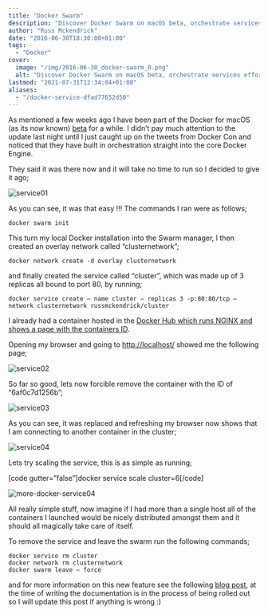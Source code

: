 ```yaml
---
title: "Docker Swarm"
description: "Discover Docker Swarm on macOS beta, orchestrate services effortlessly, and scale with ease. Step-by-step guide included."
author: "Russ Mckendrick"
date: "2016-06-30T18:30:00+01:00"
tags:
  - "Docker"
cover:
  image: "/img/2016-06-30_docker-swarm_0.png"
  alt: "Discover Docker Swarm on macOS beta, orchestrate services effortlessly, and scale with ease. Step-by-step guide included."
lastmod: "2021-07-31T12:34:04+01:00"
aliases:
  - "/docker-service-dfad77652d50"
---
```


As mentioned a few weeks ago I have been part of the Docker for macOS (as its now known) [beta](/2016/05/08/docker-on-mac-osx/) for a while. I didn’t pay much attention to the update last night until I just caught up on the tweets from Docker Con and noticed that they have built in orchestration straight into the core Docker Engine.

They said it was there now and it will take no time to run so I decided to give it ago;

![service01](/img/2016-06-30_docker-swarm_1.png)

As you can see, it was that easy !!! The commands I ran were as follows;

```
docker swarm init
```

This turn my local Docker installation into the Swarm manager, I then created an overlay network called “clusternetwork”;

```
docker network create -d overlay clusternetwork
```

and finally created the service called “cluster”, which was made up of 3 replicas all bound to port 80, by running;

```
docker service create — name cluster — replicas 3 -p:80:80/tcp — network clusternetwork russmckendrick/cluster
```

I already had a container hosted in the [Docker Hub which runs NGINX and shows a page with the containers ID](https://hub.docker.com/r/russmckendrick/cluster/).

Opening my browser and going to [http://localhost/](http://localhost/) showed me the following page;

![service02](/img/2016-06-30_docker-swarm_2.png)

So far so good, lets now forcible remove the container with the ID of “6af0c7d1256b”;

![service03](/img/2016-06-30_docker-swarm_3.png)

As you can see, it was replaced and refreshing my browser now shows that I am connecting to another container in the cluster;

![service04](/img/2016-06-30_docker-swarm_4.png)

Lets try scaling the service, this is as simple as running;

[code gutter=”false”]docker service scale cluster=6[/code]

![more-docker-service04](/img/2016-06-30_docker-swarm_5.png)

All really simple stuff, now imagine if I had more than a single host all of the containers I launched would be nicely distributed amongst them and it should all magically take care of itself.

To remove the service and leave the swarm run the following commands;

```
docker service rm cluster
docker network rm clusternetwork
docker swarm leave — force
```

and for more information on this new feature see the following [blog post](https://blog.docker.com/2016/06/docker-1-12-built-in-orchestration/), at the time of writing the documentation is in the process of being rolled out so I will update this post if anything is wrong :)